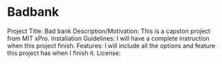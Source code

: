 # Badbank
Project Title: Bad bank
Description/Motivation: This is a capston project from MIT xPro.
Installation Guidelines: I will have a complete instruction when this project finish.
Features: I will include all the options and feature this project has when I finish it.
License: 
